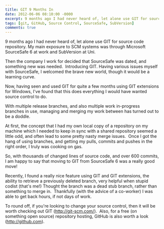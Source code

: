 ```yaml
---
title: GIT 9 Months In
date: 2012-06-06 08:10:00 -0000
excerpt: 9 months ago I had never heard of, let alone use GIT for source code repository.
tags: [git, GitHub, Source Control, SourceSafe, SubVersion]
comments: true
---
```


9 months ago I had never heard of, let alone use GIT for source code repository.
My main exposure to SCM systems was through Microsoft SourceSafe 6 at work and SubVersion at Uni.

Then the company I work for decided that SourceSafe was dated, and something new was needed.  Introducing GIT.
Having various issues myself with SourceSafe, I welcomed the brave new world, though it would be a learning curve.

Now, having seen and used GIT for quite a few months using GIT extensions for Windows, I've found that this does everything I would have wanted source control to do.

With multiple release branches, and also multiple work in-progress branches in use, managing and merging my work between has turned out to be a doddle.

At first, the concept that I had my own local copy of a repository on my machine which I needed to keep in sync with a shared repository seemed a little odd, and often lead to some pretty nasty merge issues.  Once I got the hang of using branches, and getting my pulls, commits and pushes in the right order, I truly was cooking on gas.

So, with thousands of changed lines of source code, and over 600 commits, I am happy to say that moving to GIT from SourceSafe 6 was a really good move!

Recently, I found a really nice feature using GIT and GIT extensions, the ability to retrieve a previously deleted branch, very helpful when stupid codist (that's me!) Thought the branch was a dead stub branch, rather than something to merge in.  Thankfully (with the advice of a co-worker) I was able to get back hours, if not days of work.

To round off, if you're looking to change your source control, then it will be worth checking out GIT (<http://git-scm.com/>).  Also, for a free (on something open source) repository hosting, GitHub is also worth a look (<http://github.com>).
